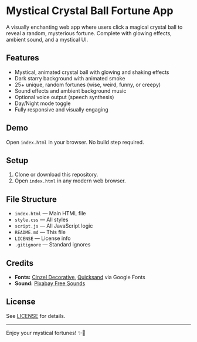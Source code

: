 # Mystical Crystal Ball Fortune App

A visually enchanting web app where users click a magical crystal ball to reveal a random, mysterious fortune. Complete with glowing effects, ambient sound, and a mystical UI.

## Features
- Mystical, animated crystal ball with glowing and shaking effects
- Dark starry background with animated smoke
- 25+ unique, random fortunes (wise, weird, funny, or creepy)
- Sound effects and ambient background music
- Optional voice output (speech synthesis)
- Day/Night mode toggle
- Fully responsive and visually engaging

## Demo
Open `index.html` in your browser. No build step required.

## Setup
1. Clone or download this repository.
2. Open `index.html` in any modern web browser.

## File Structure
- `index.html` — Main HTML file
- `style.css` — All styles
- `script.js` — All JavaScript logic
- `README.md` — This file
- `LICENSE` — License info
- `.gitignore` — Standard ignores

## Credits
- **Fonts:** [Cinzel Decorative](https://fonts.google.com/specimen/Cinzel+Decorative), [Quicksand](https://fonts.google.com/specimen/Quicksand) via Google Fonts
- **Sound:** [Pixabay Free Sounds](https://pixabay.com/sound-effects/)

## License
See [LICENSE](LICENSE) for details.

---
Enjoy your mystical fortunes! ✨🔮 